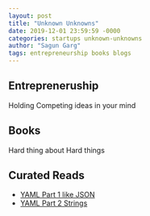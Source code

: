 ```yaml
---
layout: post
title: "Unknown Unknowns"
date: 2019-12-01 23:59:59 -0000
categories: startups unknown-unknowns
author: "Sagun Garg"
tags: entrepreneurship books blogs
---
```



##

## Entrepreneruship
Holding Competing ideas in your mind

## Books
Hard thing about Hard things 

## Curated Reads
 - [YAML Part 1 like JSON](https://alisoftware.github.io/yaml/2021/08/17/yaml-part1-json/)
 - [YAML Part 2 Strings](https://alisoftware.github.io/yaml/2021/08/19/yaml-part2-strings/)
